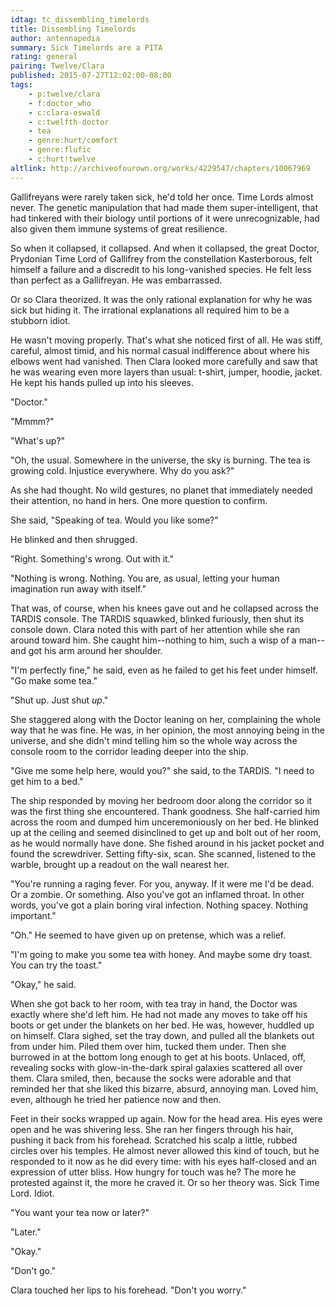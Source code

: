 ```yaml
---
idtag: tc_dissembling_timelords
title: Dissembling Timelords
author: antennapedia
summary: Sick Timelords are a PITA
rating: general
pairing: Twelve/Clara
published: 2015-07-27T12:02:00-08:00
tags:
    - p:twelve/clara
    - f:doctor_who
    - c:clara-oswald
    - c:twelfth-doctor
    - tea
    - genre:hurt/comfort
    - genre:flufic
    - c:hurt!twelve
altlink: http://archiveofourown.org/works/4229547/chapters/10067969
---
```

Gallifreyans were rarely taken sick, he'd told her once. Time Lords almost never. The genetic manipulation that had made them super-intelligent, that had tinkered with their biology until portions of it were unrecognizable, had also given them immune systems of great resilience.

So when it collapsed, it collapsed. And when it collapsed, the great Doctor, Prydonian Time Lord of Gallifrey from the constellation Kasterborous, felt himself a failure and a discredit to his long-vanished species. He felt less than perfect as a Gallifreyan. He was embarrassed.

Or so Clara theorized. It was the only rational explanation for why he was sick but hiding it. The irrational explanations all required him to be a stubborn idiot.

He wasn't moving properly. That's what she noticed first of all. He was stiff, careful, almost timid, and his normal casual indifference about where his elbows went had vanished. Then Clara looked more carefully and saw that he was wearing even more layers than usual: t-shirt, jumper, hoodie, jacket. He kept his hands pulled up into his sleeves.

"Doctor."

"Mmmm?"

"What's up?"

"Oh, the usual. Somewhere in the universe, the sky is burning. The tea is growing cold. Injustice everywhere. Why do you ask?"

As she had thought. No wild gestures, no planet that immediately needed their attention, no hand in hers. One more question to confirm.

She said, "Speaking of tea. Would you like some?"

He blinked and then shrugged.

"Right. Something's wrong. Out with it."

"Nothing is wrong. Nothing. You are, as usual, letting your human imagination run away with itself."

That was, of course, when his knees gave out and he collapsed across the TARDIS console. The TARDIS squawked, blinked furiously, then shut its console down. Clara noted this with part of her attention while she ran around toward him. She caught him--nothing to him, such a wisp of a man-- and got his arm around her shoulder.

"I'm perfectly fine," he said, even as he failed to get his feet under himself. "Go make some tea."

"Shut up. Just shut *up*."

She staggered along with the Doctor leaning on her, complaining the whole way that he was fine. He was, in her opinion, the most annoying being in the universe, and she didn't mind telling him so the whole way across the console room to the corridor leading deeper into the ship.

"Give me some help here, would you?" she said, to the TARDIS. "I need to get him to a bed."

The ship responded by moving her bedroom door along the corridor so it was the first thing she encountered. Thank goodness. She half-carried him across the room and dumped him unceremoniously on her bed. He blinked up at the ceiling and seemed disinclined to get up and bolt out of her room, as he would normally have done. She fished around in his jacket pocket and found the screwdriver. Setting fifty-six, scan. She scanned, listened to the warble, brought up a readout on the wall nearest her.

"You're running a raging fever. For you, anyway. If it were me I'd be dead. Or a zombie. Or something. Also you've got an inflamed throat. In other words, you've got a plain boring viral infection. Nothing spacey. Nothing important."

"Oh." He seemed to have given up on pretense, which was a relief.

"I'm going to make you some tea with honey. And maybe some dry toast. You can try the toast."

"Okay," he said.

When she got back to her room, with tea tray in hand, the Doctor was exactly where she'd left him. He had not made any moves to take off his boots or get under the blankets on her bed. He was, however, huddled up on himself. Clara sighed, set the tray down, and pulled all the blankets out from under him. Piled them over him, tucked them under. Then she burrowed in at the bottom long enough to get at his boots. Unlaced, off, revealing socks with glow-in-the-dark spiral galaxies scattered all over them. Clara smiled, then, because the socks were adorable and that reminded her that she liked this bizarre, absurd, annoying man. Loved him, even, although he tried her patience now and then.

Feet in their socks wrapped up again. Now for the head area. His eyes were open and he was shivering less. She ran her fingers through his hair, pushing it back from his forehead. Scratched his scalp a little, rubbed circles over his temples. He almost never allowed this kind of touch, but he responded to it now as he did every time: with his eyes half-closed and an expression of utter bliss. How hungry for touch was he? The more he protested against it, the more he craved it. Or so her theory was. Sick Time Lord. Idiot.

"You want your tea now or later?"

"Later."

"Okay."

"Don't go."

Clara touched her lips to his forehead. "Don't you worry."
